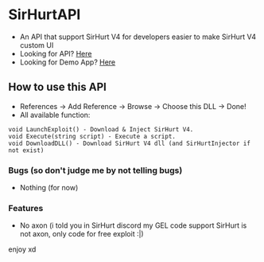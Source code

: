 # SirHurtAPI
 - An API that support SirHurt V4 for developers easier to make SirHurt V4 custom UI
 - Looking for API? [Here](https://raw.githubusercontent.com/teppyboy/SirHurtAPI/master/SirHurtAPI/SirHurtAPI/SirHurtAPI/bin/Debug/SirHurtAPI.dll)
 - Looking for Demo App? [Here](https://github.com/teppyboy/SirHurtAPI/raw/master/SirHurtAPI/SirHurtAPI/SirHurtAPI%20Demo%20App/bin/Debug/SirHurtAPI%20Demo%20App.exe)
## How to use this API
- References -> Add Reference -> Browse -> Choose this DLL -> Done!
- All available function:
```
void LaunchExploit() - Download & Inject SirHurt V4.
void Execute(string script) - Execute a script.
void DownloadDLL() - Download SirHurt V4 dll (and SirHurtInjector if not exist)
```
### Bugs (so don't judge me by not telling bugs)
- Nothing (for now)

### Features
- No axon (i told you in SirHurt discord my GEL code support SirHurt is not axon, only code for free exploit :|)

enjoy xd 
